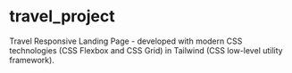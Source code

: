 # travel_project
Travel Responsive Landing Page - developed with modern CSS technologies (CSS Flexbox and CSS Grid) in Tailwind (CSS low-level utility framework).
